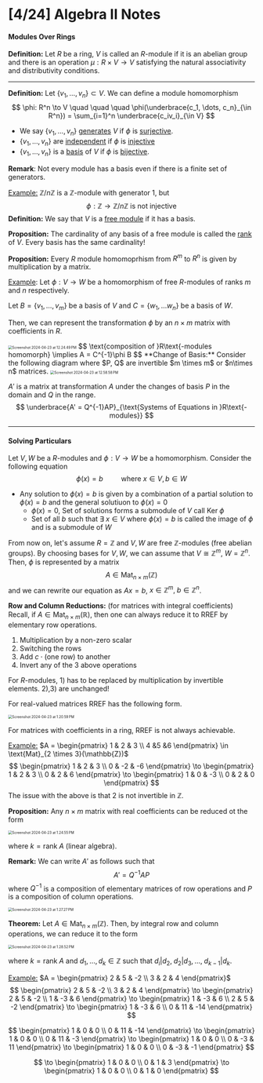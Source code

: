 # [4/24] Algebra II Notes

#### Modules Over Rings

**Definition:** Let $R$ be a ring, $V$ is called an $R$-module if it is an abelian group and there is an operation $\mu : R \times V \to V$ satisfying the natural associativity and distributivity conditions.

----

**Definition:** Let $\{v_1, \dots, v_n\} \subset V$. We can define a module homomorphism 
$$
\phi: R^n \to V \quad \quad \quad \phi(\underbrace{c_1, \dots, c_n}_{\in R^n}) = \sum_{i=1}^n \underbrace{c_iv_i}_{\in V}
$$

- We say $\{v_1, \dots, v_n\}$ <u>generates</u> $V$ if $\phi$ is <u>surjective</u>. 
- $\{v_1, \dots, v_n\}$ are <u>independent</u> if $\phi$ is <u>injective</u>
- $\{v_1, \dots, v_n\}$ is a <u>basis</u> of $V$ if $\phi$ is <u>bijective</u>.

**Remark**: Not every module has a basis even if there is a finite set of generators. 

<u>Example:</u> $\mathbb{Z}/n\mathbb{Z}$ is a $\mathbb{Z}$-module with generator $1$, but
$$
\phi: \mathbb{Z} \rightarrow \mathbb{Z}/n\mathbb{Z} \text{ is not injective}
$$
**Definition:** We say that $V$ is a <u>free module</u> if it has a basis.

**Proposition:** The cardinality of any basis of a free module is called the <u>rank</u> of $V$. Every basis has the same cardinality!

**Proposition:** Every $R$ module homomoprhism from $R^m$ to $R^n$ is given by multiplication by a matrix.

<u>Example</u>: Let $\phi: V \to W$ be a homomorphism of free $R$-modules of ranks $m$ and $n$ respectively. 

Let $B = \{v_1, \dots, v_m\}$ be a basis of $V$ and $C = \{w_1, \dots w_n\}$ be a basis of $W$. 

Then, we can represent the transformation $\phi$ by an $n \times m$ matrix with coefficients in $R$. 

<img src="/Users/connorli/Library/Application Support/typora-user-images/Screenshot 2024-04-23 at 12.24.49 PM.png" alt="Screenshot 2024-04-23 at 12.24.49 PM" style="zoom:50%;" />
$$
\text{composition of }R\text{-modules homomorph} \implies A = C^{-1}\phi B
$$
**Change of Basis:** Consider the following diagram where $P, Q$ are invertible $m \times m$ or $n\times n$ matrices.

<img src="/Users/connorli/Library/Application Support/typora-user-images/Screenshot 2024-04-23 at 12.58.58 PM.png" alt="Screenshot 2024-04-23 at 12.58.58 PM" style="zoom:50%;" />

$A'$ is a matrix at transformation $A$ under the changes of basis $P$ in the domain and $Q$ in the range.
$$
\underbrace{A' = Q^{-1}AP}_{\text{Systems of Equations in }R\text{-modules}}
$$

----

#### Solving Particulars

Let $V,W$ be a $R$-modules and $\phi: V \to W$ be a homomorphism. Consider the following equation
$$
\phi(x) = b \quad \quad \text{ where }x \in V, b \in W
$$

- Any solution to $\phi(x) = b$ is given by a combination of a partial solution to $\phi(x) = b$ and the general solutiuon to $\phi(x) = 0$ 
  - $\phi(x) = 0$, Set of solutions forms a submodule of $V$ call $\text{Ker} \;\phi$ 
  - Set of all $b$ such that $\exists \;x \in V$ where $\phi(x) = b$ is called the image of $\phi$ and is a submodule of $W$ 

From now on, let's assume $R = \mathbb{Z}$ and $V,W$ are free $\mathbb{Z}$-modules (free abelian groups). By choosing bases for $V, W$, we can assume that $V \cong \mathbb{Z}^m$, $W = \mathbb{Z}^n$. Then, $\phi$ is represented by a matrix
$$
A \in \text{Mat}_{n\times m}(\mathbb{Z})
$$
and we can rewrite our equation as $Ax = b$, $x \in \mathbb{Z}^m,\; b \in \mathbb{Z}^n$. 

**Row and Column Reductions:** (for matrices with integral coefficients) Recall, if $A \in \text{Mat}_{n \times m}(\mathbb{R})$, then one can always reduce it to RREF by elementary row operations. 

1. Multiplication by a non-zero scalar
2. Switching the rows
3. Add $c \cdot (\text{one row})$​ to another
4. Invert any of the 3 above operations

For $R$-modules, 1) has to be replaced by multiplication by invertible elements. 2),3) are unchanged!

For real-valued matrices RREF has the following form.

<img src="/Users/connorli/Library/Application Support/typora-user-images/Screenshot 2024-04-23 at 1.20.59 PM.png" alt="Screenshot 2024-04-23 at 1.20.59 PM" style="zoom:50%;" />

For matrices with coefficients in a ring, RREF is not always achievable.

<u>Example:</u> $A = \begin{pmatrix} 1 & 2 & 3  \\ 4 &5 &6 \end{pmatrix} \in \text{Mat}_{2 \times 3}(\mathbb{Z})$ 
$$
\begin{pmatrix}
	1 & 2 & 3 \\
	0 & -2 & -6
\end{pmatrix} \to \begin{pmatrix}
	1 & 2 & 3 \\
	0 & 2 & 6
\end{pmatrix} \to \begin{pmatrix}
	1 & 0 & -3 \\
	0 & 2 & 0
\end{pmatrix}
$$
The issue with the above is that $2$ is not invertible in $\mathbb{Z}$. 

**Proposition:** Any $n \times m$ matrix with real coefficients can be reduced ot the form 

<img src="/Users/connorli/Library/Application Support/typora-user-images/Screenshot 2024-04-23 at 1.24.55 PM.png" alt="Screenshot 2024-04-23 at 1.24.55 PM" style="zoom:50%;" />

 where $k = \text{rank} \; A$ (linear algebra).

**Remark:** We can write $A'$ as follows such that
$$
A' = Q^{-1}AP
$$
where $Q^{-1}$ is a composition of elementary matrices of row operations and $P$ is a composition of column operations. 

<img src="/Users/connorli/Library/Application Support/typora-user-images/Screenshot 2024-04-23 at 1.27.27 PM.png" alt="Screenshot 2024-04-23 at 1.27.27 PM" style="zoom:50%;" />

**Theorem:** Let $A \in \text{Mat}_{n \times m}(\mathbb{Z})$. Then, by integral row and column operations, we can reduce it to the form 

<img src="/Users/connorli/Library/Application Support/typora-user-images/Screenshot 2024-04-23 at 1.28.52 PM.png" alt="Screenshot 2024-04-23 at 1.28.52 PM" style="zoom:50%;" />

where $k = \text{rank} \; A$ and $d_1, \dots, d_k \in \mathbb{Z}$ such that $d_i | d_2, \;d_2 | d_3,\dots, \;d_{k-1}| d_k$. 

<u>Example:</u> $A = \begin{pmatrix} 2 & 5 & -2 \\ 3 & 2 & 4 \end{pmatrix}$
$$
\begin{pmatrix} 2 & 5 & -2 \\ 3 & 2 & 4 \end{pmatrix} \to \begin{pmatrix} 2 & 5 & -2 \\ 1 & -3 & 6 \end{pmatrix} \to 
\begin{pmatrix} 1 & -3 & 6 \\ 2 & 5 & -2 \end{pmatrix} \to
\begin{pmatrix} 1 & -3 & 6 \\ 0 & 11 & -14 \end{pmatrix}
$$

$$
\begin{pmatrix} 1 & 0 & 0 \\ 0 & 11 & -14 \end{pmatrix} \to 
\begin{pmatrix} 1 & 0 & 0 \\ 0 & 11 & -3 \end{pmatrix} \to \begin{pmatrix} 1 & 0 & 0 \\ 0 & -3 & 11 \end{pmatrix} \to \begin{pmatrix} 1 & 0 & 0 \\ 0 & -3 & -1 \end{pmatrix}
$$

$$
 \to
\begin{pmatrix} 1 & 0 & 0 \\ 0 & 1 & 3 \end{pmatrix}  \to 
\begin{pmatrix} 1 & 0 & 0 \\ 0 & 1 & 0 \end{pmatrix} 
$$

